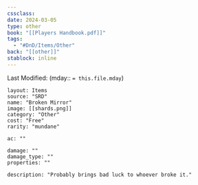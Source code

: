 ```yaml
---
cssclass: 
date: 2024-03-05
type: other
book: "[[Players Handbook.pdf]]"
tags:
  - "#DnD/Items/Other"
back: "[[other]]"
stablock: inline
---
```

Last Modified: (mday:: `= this.file.mday`)


```statblock
layout: Items
source: "SRD"
name: "Broken Mirror"
image: [[shards.png]]
category: "Other"
cost: "Free"
rarity: "mundane"

ac: ""

damage: ""
damage_type: ""
properties: ""

description: "Probably brings bad luck to whoever broke it."
```